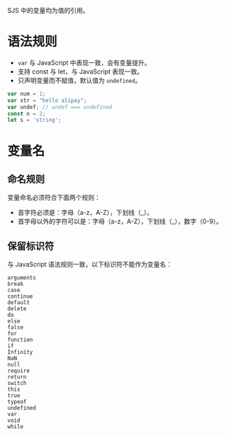 SJS 中的变量均为值的引用。

# 语法规则
- `var` 与 JavaScript 中表现一致，会有变量提升。
- 支持 const 与 let，与 JavaScript 表现一致。
- 只声明变量而不赋值，默认值为 `undefined`。

```javascript
var num = 1;
var str = "hello alipay";
var undef; // undef === undefined
const n = 2;
let s = 'string';
```

# 变量名
## 命名规则
变量命名必须符合下面两个规则：
- 首字符必须是：字母（a-z，A-Z），下划线（_）。
- 首字母以外的字符可以是：字母（a-z，A-Z），下划线（_），数字（0-9）。

## 保留标识符
与 JavaScript 语法规则一致，以下标识符不能作为变量名：
```
arguments
break
case
continue
default
delete
do
else
false
for
function
if
Infinity
NaN
null
require
return
switch
this
true
typeof
undefined
var
void
while
```
